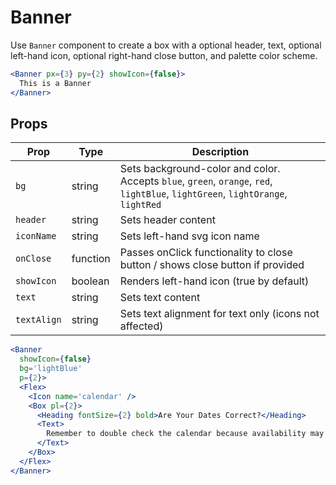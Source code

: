 
# Banner

Use `Banner` component to create a box with a optional header, text, optional left-hand icon, optional right-hand close button, and palette color scheme.

```.jsx
<Banner px={3} py={2} showIcon={false}>
  This is a Banner
</Banner>
```

## Props
Prop | Type | Description
---|---|---
`bg` | string | Sets background-color and color. Accepts `blue`, `green`, `orange`, `red`, `lightBlue`, `lightGreen`, `lightOrange`, `lightRed`
`header` | string | Sets header content
`iconName` | string | Sets left-hand svg icon name
`onClose` | function | Passes onClick functionality to close button / shows close button if provided
`showIcon` | boolean | Renders left-hand icon (true by default)
`text` | string | Sets text content
`textAlign` | string | Sets text alignment for text only (icons not affected)

```.jsx
<Banner
  showIcon={false}
  bg='lightBlue'
  p={2}>
  <Flex>
    <Icon name='calendar' />
    <Box pl={2}>
      <Heading fontSize={2} bold>Are Your Dates Correct?</Heading>
      <Text>
        Remember to double check the calendar because availability may change depending on your dates.
      </Text>
    </Box>
  </Flex>
</Banner>
```

